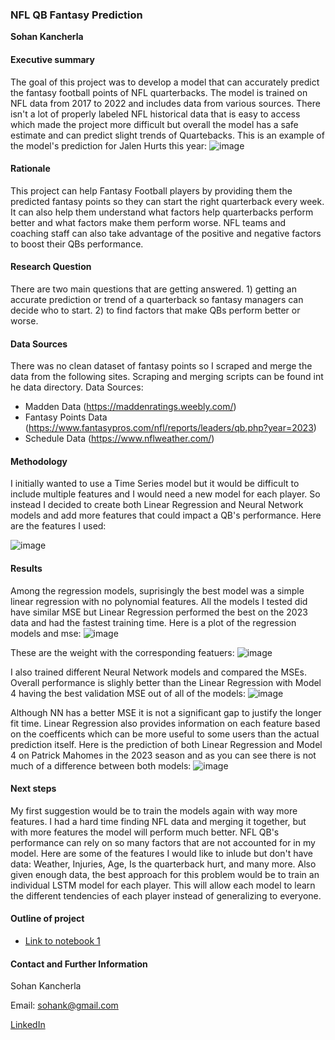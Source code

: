 ### NFL QB Fantasy Prediction

**Sohan Kancherla**

#### Executive summary
The goal of this project was to develop a model that can accurately predict the fantasy football points of NFL quarterbacks. The model is trained on NFL data from 2017 to 2022 and includes data from various sources. There isn't a lot of properly labeled NFL historical data that is easy to access which made the project more difficult but overall the model has a safe estimate and can predict slight trends of Quartebacks. This is an example of the model's prediction for Jalen Hurts this year:
![image](https://github.com/sohankancherla/nfl-qb-fantasy-prediction/assets/30853467/815827f9-bb71-4daa-823e-9a02fd527577)

#### Rationale
This project can help Fantasy Football players by providing them the predicted fantasy points so they can start the right quarterback every week. It can also help them understand what factors help quarterbacks perform better and what factors make them perform worse. NFL teams and coaching staff can also take advantage of the positive and negative factors to boost their QBs performance.

#### Research Question
There are two main questions that are getting answered. 1) getting an accurate prediction or trend of a quarterback so fantasy managers can decide who to start. 2) to find factors that make QBs perform better or worse.

#### Data Sources
There was no clean dataset of fantasy points so I scraped and merge the data from the following sites. Scraping and merging scripts can be found int he data directory.
Data Sources:
  - Madden Data (https://maddenratings.weebly.com/)
  - Fantasy Points Data (https://www.fantasypros.com/nfl/reports/leaders/qb.php?year=2023)
  - Schedule Data (https://www.nflweather.com/)

#### Methodology
I initially wanted to use a Time Series model but it would be difficult to include multiple features and I would need a new model for each player. So instead I decided to create both Linear Regression and Neural Network models and add more features that could impact a QB's performance. Here are the features I used:

![image](https://github.com/sohankancherla/nfl-qb-fantasy-prediction/assets/30853467/b588ab60-65c1-4687-a75f-cdc5459961cf)

#### Results
Among the regression models, suprisingly the best model was a simple linear regression with no polynomial features. All the models I tested did have similar MSE but Linear Regression performed the best on the 2023 data and had the fastest training time. Here is a plot of the regression models and mse:
![image](https://github.com/sohankancherla/nfl-qb-fantasy-prediction/assets/30853467/e6926cd4-2167-49e5-bbfe-9d2f0288a71a)

These are the weight with the corresponding featuers:
![image](https://github.com/sohankancherla/nfl-qb-fantasy-prediction/assets/30853467/af5bacbe-b3ea-4c4d-a6de-d0dcd67c0a69)

I also trained different Neural Network models and compared the MSEs. Overall performance is slighly better than the Linear Regression with Model 4 having the best validation MSE out of all of the models:
![image](https://github.com/sohankancherla/nfl-qb-fantasy-prediction/assets/30853467/98cfaf82-244d-405a-8fad-0db8b18e80a3)

Although NN has a better MSE it is not a significant gap to justify the longer fit time. Linear Regression also provides information on each feature based on the coefficents which can be more useful to some users than the actual prediction itself. Here is the prediction of both Linear Regression and Model 4 on Patrick Mahomes in the 2023 season and as you can see there is not much of a difference between both models:
![image](https://github.com/sohankancherla/nfl-qb-fantasy-prediction/assets/30853467/d5dc33d9-c3ab-4ac4-a27f-d1a79517502a)

#### Next steps
My first suggestion would be to train the models again with way more features. I had a hard time finding NFL data and merging it together, but with more features the model will perform much better. NFL QB's performance can rely on so many factors that are not accounted for in my model. Here are some of the features I would like to inlude but don't have data: Weather, Injuries, Age, Is the quarterback hurt, and many more. Also given enough data, the best approach for this problem would be to train an individual LSTM model for each player. This will allow each model to learn the different tendencies of each player instead of generalizing to everyone.

#### Outline of project

- [Link to notebook 1](https://github.com/sohankancherla/nfl-qb-fantasy-prediction/blob/main/qb_prediction.ipynb)


#### Contact and Further Information

Sohan Kancherla

Email: sohank@gmail.com

[LinkedIn](https://www.linkedin.com/in/sohan-kancherla-97821a1a1/)
